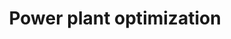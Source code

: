 ---
link: /designopt/projects/2015/desopt_2015_08.pdf
title: Power plant optimization
authors: C. North, L. Saline, T. Sexton
year: 2015
categories: opt_studentproject
---